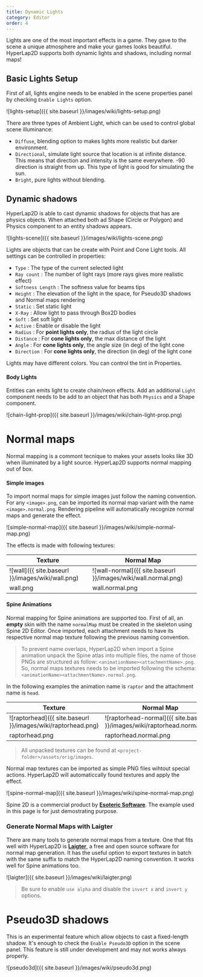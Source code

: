 ```yaml
---
title: Dynamic Lights
category: Editor
order: 4
---
```


Lights are one of the most important effects in a game. They gave to the scene a unique atmosphere and make your games looks beautiful.
HyperLap2D supports both dynamic lights and shadows, including normal maps!

## Basic Lights Setup

First of all, lights engine needs to be enabled in the scene properties panel by checking `Enable Lights` option.

![lights-setup]({{ site.baseurl }}/images/wiki/lights-setup.png)

There are three types of Ambient Light, which can be used to control global scene illuminance:

- `Diffuse`, blending option to makes lights more realistic but darker environment.
- `Directional`, simulate light source that location is at infinite distance. This means that direction and intensity is the same everywhere. -90 direction is straight from up. This type of light is good for simulating the sun.
- `Bright`, pure lights without blending.

## Dynamic shadows

HyperLap2D is able to cast dynamic shadows for objects that has are physics objects. When attached both ad Shape (Circle or Polygon) and Physics component to an entity shadows appears.

![lights-scene]({{ site.baseurl }}/images/wiki/lights-scene.png)

Lights are objects that can be create with Point and Cone Light tools. All settings can be controlled in properties:

- `Type` : The type of the current selected light
- `Ray count` : The number of light rays (more rays gives more realistic effect)
- `Softness Length` : The softness value for beams tips
- `Height` : The elevation of the light in the space, for Pseudo3D shadows and Normal maps rendering
- `Static` : Set static light
- `X-Ray` : Allow light to pass through Box2D bodies
- `Soft` : Set soft light
- `Active` : Enable or disable the light
- `Radius` : For **point lights only**, the radius of the light circle
- `Distance` : For **cone lights only**, the max distance of the light
- `Angle` :  For **cone lights only**, the angle size (in deg) of the light cone
- `Direction` :  For **cone lights only**, the direction (in deg) of the light cone

Lights may have different colors. You can control the tint in Properties.

#### Body Lights

Entities can emits light to create chain/neon effects. Add an additional `Light` component needs to be add to an object that has both `Physics` and a Shape component.

![chain-light-prop]({{ site.baseurl }}/images/wiki/chain-light-prop.png)


# Normal maps

Normal mapping is a commont tecnique to makes your assets looks like 3D when illuminated by a light source. HyperLap2D supports normal mapping out of box.

#### Simple images

To import normal maps for simple images just follow the naming convention. For any `<image>.png`, can be imported its normal map variant with the name `<image>.normal.png`. Rendering pipeline will automatically recognize normal maps and generate the effect.

![simple-normal-map]({{ site.baseurl }}/images/wiki/simple-normal-map.png)

The effects is made with following textures:

|   Texture                                           | Normal Map                                               |
| ------------------------------------------------------------------- | -------------------------------------------------------------- |
| ![wall]({{ site.baseurl }}/images/wiki/wall.png) | ![wall-normal]({{ site.baseurl }}/images/wiki/wall.normal.png) |
| wall.png | wall.normal.png |


#### Spine Animations

Normal mapping for Spine animations are supported too. First of all, an **empty** skin with the name `normalMap` must be created in the skeleton using Spine 2D Editor. Once imported, each attachment needs to have its respective normal map texture following the previous naming convention.

> To prevent name overlaps, HyperLap2D when import a Spine animation unpack the Spine atlas into multiple files, the name of those PNGs are structured as follow: `<animationName><attachmentName>.png`. So, normal maps textures needs to be imported following the schema: `<animationName><attachmentName>.normal.png`.

In the following examples the animation name is `raptor` and the attachment name is `head`.

|   Texture                                           | Normal Map                                               |
| ------------------------------------------------------------------- | -------------------------------------------------------------- |
| ![raptorhead]({{ site.baseurl }}/images/wiki/raptorhead.png) | ![raptorhead-normal]({{ site.baseurl }}/images/wiki/raptorhead.normal.png) |
| raptorhead.png | raptorhead.normal.png |

> All unpacked textures can be found at `<project-folder>/assets/orig/images`.

Normal map textures can be imported as simple PNG files wihtout special actions. HyperLap2D will automaticcally found textures and apply the effect.

![spine-normal-map]({{ site.baseurl }}/images/wiki/spine-normal-map.png)

Spine 2D is a commercial product by [**Esoteric Software**](http://it.esotericsoftware.com/). The example used in this page is for just demostrating purpose.

### Generate Normal Maps with Laigter

There are many tools to generate normal maps from a texture. One that fits well with HyperLap2D is [**Laigter**](https://azagaya.itch.io/laigter), a free and open source software for normal map generation. It has the useful option to export textures in batch with the same suffix to match the HyperLap2D naming convention. It works well for Spine animations too.

![laigter]({{ site.baseurl }}/images/wiki/laigter.png)

> Be sure to enable `use alpha` and disable the `invert x` and `invert y` options.

# Pseudo3D shadows

This is an experimental feature which allow objects to cast a fixed-length shadow. It's enough to check the `Enable Pseudo3D` option in the scene panel. This feature is still under development and may not works always properly.

![pseudo3d]({{ site.baseurl }}/images/wiki/pseudo3d.png)
